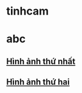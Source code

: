 # tinhcam
# abc

## [Hình ảnh thứ nhất](https://pktzz.github.io/x1)
## [Hình ảnh thứ hai](https://pktzz.github.io/2021-10-07-chan-doi)
